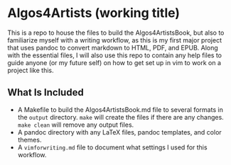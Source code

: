 # Algos4Artists (working title)
This is a repo to house the files to build the Algos4ArtistsBook, but also to familiarize myself with a writing workflow, as this is my first major project that uses pandoc to convert markdown to HTML, PDF, and EPUB.
Along with the essential files, I will also use this repo to contain any help files to guide anyone (or my future self) on how to get set up in vim to work on a project like this.

## What Is Included 
* A Makefile to build the Algos4ArtistsBook.md file to several formats in the `output` directory. `make` will create the files if there are any changes. `make clean` will remove any output files.
* A pandoc directory with any LaTeX files, pandoc templates, and color themes.
* A `vimforwriting.md` file to document what settings I used for this workflow.
